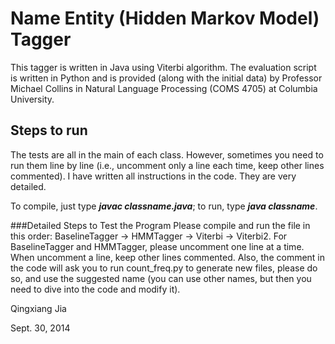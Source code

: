 # Name Entity (Hidden Markov Model) Tagger

This tagger is written in Java using Viterbi algorithm. The evaluation script is written in Python and is provided (along with the initial data) by Professor Michael Collins in Natural Language Processing (COMS 4705) at Columbia University.

## Steps to run
The tests are all in the main of each class. However, sometimes you need to run them line by line (i.e., uncomment only a line each time, keep other lines commented). I have written all instructions in the code. They are very detailed.

To compile, just type ***javac classname.java***; to run, type ***java classname***.

###Detailed Steps to Test the Program
Please compile and run the file in this order: BaselineTagger → HMMTagger → Viterbi → Viterbi2. For BaselineTagger and HMMTagger, please uncomment one line at a time. When uncomment a line, keep other lines commented. Also, the comment in the code will ask you to run count_freq.py to generate new files, please do so, and use the suggested name (you can use other names, but then you need to dive into the code and modify it).

Qingxiang Jia

Sept. 30, 2014